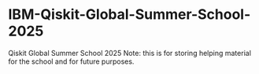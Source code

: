 # IBM-Qiskit-Global-Summer-School-2025
Qiskit Global Summer School 2025
Note: this is for storing helping material for the school and for future purposes. 
